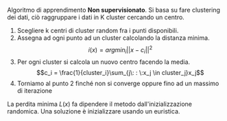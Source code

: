 Algoritmo di apprendimento **Non supervisionato**. Si basa su fare clustering dei dati, ciò raggruppare i dati in K cluster cercando un centro.
 
1. Scegliere k centri di cluster random fra i punti disponibili.
2. Assegna ad ogni punto ad un cluster calcolando la distanza minima. $$i(x) = argmin_i ||x - c_i||^2$$
3. Per ogni cluster si calcola un nuovo centro facendo la media. $$c_i = \frac{1}{cluster_i}\sum_{j\: : \:x_j \in cluster_j}x_j$$
4. Torniamo al punto 2 finché non si converge oppure fino ad un massimo di iterazione

La perdita minima $L(x)$ fa dipendere il metodo dall'inizializzazione randomica. Una soluzione è inizializzare usando un euristica.